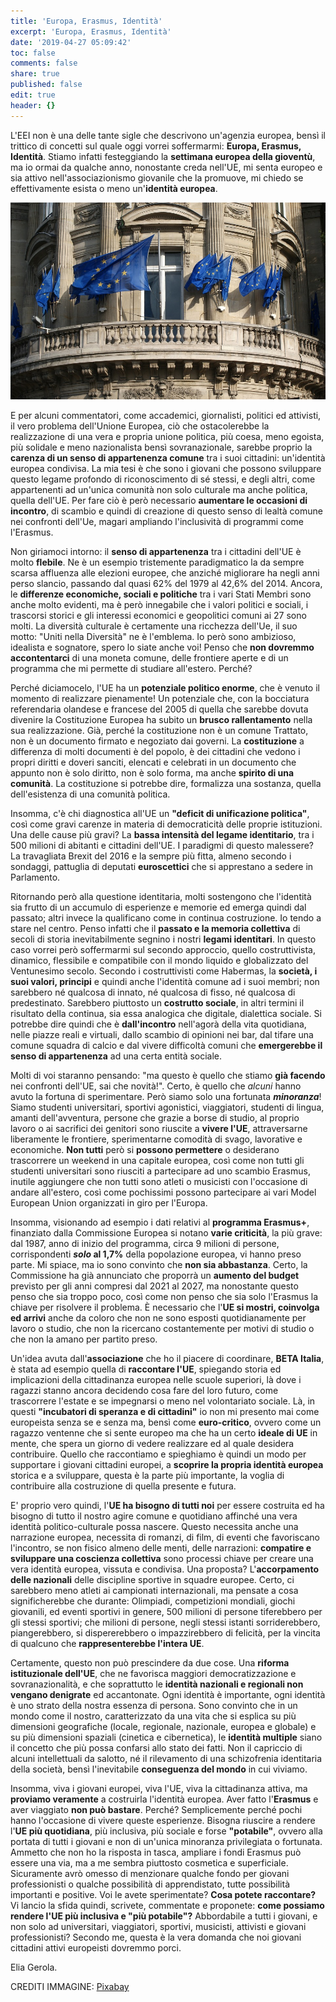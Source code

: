 ```yaml
---
title: 'Europa, Erasmus, Identità'
excerpt: 'Europa, Erasmus, Identità'
date: '2019-04-27 05:09:42'
toc: false
comments: false
share: true
published: false
edit: true
header: {}
---
```

L'EEI non è una delle tante sigle che descrivono un'agenzia europea, bensì il trittico di concetti sul quale oggi vorrei soffermarmi: **Europa, Erasmus, Identità**. Stiamo infatti festeggiando la **settimana europea della gioventù**, ma io ormai da qualche anno, nonostante creda nell'UE, mi senta europeo e sia attivo nell'associazionismo giovanile che la promuove, mi chiedo se effettivamente esista o meno un'**identità europea**. 

![](/assets/images/building-79221_960_720.jpg)

E per alcuni commentatori, come accademici, giornalisti, politici ed attivisti, il vero problema dell'Unione Europea, ciò che ostacolerebbe la realizzazione di una vera e propria unione politica, più coesa, meno egoista, più solidale e meno nazionalista bensì sovranazionale, sarebbe proprio la **carenza di un senso di appartenenza comune** tra i suoi cittadini: un'identità europea condivisa. La mia tesi è che sono i giovani che possono sviluppare questo legame profondo di riconoscimento di sé stessi, e degli altri, come appartenenti ad un'unica comunità non solo culturale ma anche politica, quella dell'UE. Per fare ciò è però necessario **aumentare le occasioni di incontro**, di scambio e quindi di creazione di questo senso di lealtà comune nei confronti dell'Ue, magari ampliando l'inclusività di programmi come l'Erasmus.

Non giriamoci intorno: il **senso di appartenenza** tra i cittadini dell'UE è molto **flebile**. Ne è un esempio tristemente paradigmatico la da sempre scarsa affluenza alle elezioni europee, che anziché migliorare ha negli anni perso slancio, passando dal quasi 62% del 1979 al 42,6% del 2014. Ancora, le **differenze economiche, sociali e politiche** tra i vari Stati Membri sono anche molto evidenti, ma è però innegabile che i valori politici e sociali, i trascorsi storici e gli interessi economici e geopolitici comuni ai 27 sono molti. La diversità culturale è certamente una ricchezza dell'Ue, il suo motto: "Uniti nella Diversità" ne è l'emblema. Io però sono ambizioso, idealista e sognatore, spero lo siate anche voi! Penso che **non dovremmo accontentarci** di una moneta comune, delle frontiere aperte e di un programma che mi permette di studiare all'estero. Perché?

Perché diciamocelo, l'UE ha un **potenziale politico enorme**, che è venuto il momento di realizzare pienamente! Un potenziale che, con la bocciatura referendaria olandese e francese del 2005 di quella che sarebbe dovuta divenire la Costituzione Europea ha subito un **brusco rallentamento** nella sua realizzazione. Già, perché la costituzione non è un comune Trattato, non è un documento firmato e negoziato dai governi. La **costituzione** a differenza di molti documenti è del popolo, è dei cittadini che vedono i propri diritti e doveri sanciti, elencati e celebrati in un documento che appunto non è solo diritto, non è solo forma, ma anche **spirito di una comunità**. La costituzione si potrebbe dire, formalizza una sostanza, quella dell'esistenza di una comunità politica.

Insomma, c'è chi diagnostica all'UE un **"deficit di unificazione politica"**, così come gravi carenze in materia di democraticità delle proprie istituzioni. Una delle cause più gravi? La **bassa intensità del legame identitario**, tra i 500 milioni di abitanti e cittadini dell'UE. I paradigmi di questo malessere? La travagliata Brexit del 2016 e la sempre più fitta, almeno secondo i sondaggi, pattuglia di deputati **euroscettici** che si apprestano a sedere in Parlamento.

Ritornando però alla questione identitaria, molti sostengono che l'identità sia frutto di un accumulo di esperienze e memorie ed emerga quindi dal passato; altri invece la qualificano come in continua costruzione. Io tendo a stare nel centro. Penso infatti che il **passato e la memoria collettiva** di secoli di storia inevitabilmente segnino i nostri **legami identitari**. In questo caso vorrei però soffermarmi sul secondo approccio, quello costruttivista, dinamico, flessibile e compatibile con il mondo liquido e globalizzato del Ventunesimo secolo. Secondo i costruttivisti come Habermas, la **società, i suoi valori, principi** e quindi anche l'identità comune ad i suoi membri; non sarebbero né qualcosa di innato, né qualcosa di fisso, né qualcosa di predestinato. Sarebbero piuttosto un **costrutto sociale**, in altri termini il risultato della continua, sia essa analogica che digitale, dialettica sociale. Si potrebbe dire quindi che è **dall'incontro** nell'agorà della vita quotidiana, nelle piazze reali e virtuali, dallo scambio di opinioni nei bar, dal tifare una comune squadra di calcio e dal vivere difficoltà comuni che **emergerebbe il senso di appartenenza** ad una certa entità sociale.

Molti di voi staranno pensando: "ma questo è quello che stiamo **già facendo** nei confronti dell'UE, sai che novità!". Certo, è quello che _alcuni_ hanno avuto la fortuna di sperimentare. Però siamo solo una fortunata _**minoranza**_! Siamo studenti universitari, sportivi agonistici, viaggiatori, studenti di lingua, amanti dell'avventura, persone che grazie a borse di studio, al proprio lavoro o ai sacrifici dei genitori sono riuscite a **vivere l'UE**, attraversarne liberamente le frontiere, sperimentarne comodità di svago, lavorative e economiche. **Non tutti** però si **possono permettere** o desiderano trascorrere un weekend in una capitale europea, così come non tutti gli studenti universitari sono riusciti a partecipare ad uno scambio Erasmus, inutile aggiungere che non tutti sono atleti o musicisti con l'occasione di andare all'estero, così come pochissimi possono partecipare ai vari Model European Union organizzati in giro per l'Europa.

Insomma, visionando ad esempio i dati relativi al **programma Erasmus+**, finanziato dalla Commissione Europea si notano **varie criticità**, la più grave: dal 1987, anno di inizio del programma, circa 9 milioni di persone, corrispondenti **_solo_ al 1,7%** della popolazione europea, vi hanno preso parte. Mi spiace, ma io sono convinto che **non sia abbastanza**. Certo, la Commissione ha già annunciato che proporrà un **aumento del budget** previsto per gli anni compresi dal 2021 al 2027, ma nonostante questo penso che sia troppo poco, così come non penso che sia solo l'Erasmus la chiave per risolvere il problema. È necessario che l'**UE si mostri, coinvolga ed arrivi** anche da coloro che non ne sono esposti quotidianamente per lavoro o studio, che non la ricercano costantemente per motivi di studio o che non la amano per partito preso.

Un'idea avuta dall'**associazione** che ho il piacere di coordinare, **BETA Italia**, è stata ad esempio quella di **raccontare l'UE**, spiegando storia ed implicazioni della cittadinanza europea nelle scuole superiori, là dove i ragazzi stanno ancora decidendo cosa fare del loro futuro, come trascorrere l'estate e se impegnarsi o meno nel volontariato sociale. Là, in questi **"incubatori di speranza e di cittadini"** io non mi presento mai come europeista senza se e senza ma, bensì come **euro-critico**, ovvero come un ragazzo ventenne che si sente europeo ma che ha un certo **ideale di UE** in mente, che spera un giorno di vedere realizzare ed al quale desidera contribuire. Quello che raccontiamo e spieghiamo è quindi un modo per supportare i giovani cittadini europei, a **scoprire la propria identità europea** storica e a sviluppare, questa è la parte più importante, la voglia di contribuire alla costruzione di quella presente e futura.

E' proprio vero quindi, l'**UE ha bisogno di tutti noi** per essere costruita ed ha bisogno di tutto il nostro agire comune e quotidiano affinché una vera identità politico-culturale possa nascere. Questo necessita anche una narrazione europea, necessita di romanzi, di film, di eventi che favoriscano l'incontro, se non fisico almeno delle menti, delle narrazioni: **compatire e sviluppare una coscienza collettiva** sono processi chiave per creare una vera identità europea, vissuta e condivisa. Una proposta? L'**accorpamento delle nazionali** delle discipline sportive in squadre europee. Certo, ci sarebbero meno atleti ai campionati internazionali, ma pensate a cosa significherebbe che durante: Olimpiadi, competizioni mondiali, giochi giovanili, ed eventi sportivi in genere, 500 milioni di persone tiferebbero per gli stessi sportivi; che milioni di persone, negli stessi istanti sorriderebbero, piangerebbero, si dispererebbero o impazzirebbero di felicità, per la vincita di qualcuno che **rappresenterebbe l'intera UE**.

Certamente, questo non può prescindere da due cose. Una **riforma istituzionale dell'UE**, che ne favorisca maggiori democratizzazione e sovranazionalità, e che soprattutto le **identità nazionali e regionali non vengano denigrate** ed accantonate. Ogni identità è importante, ogni identità è uno strato della nostra essenza di persona. Sono convinto che in un mondo come il nostro, caratterizzato da una vita che si esplica su più dimensioni geografiche (locale, regionale, nazionale, europea e globale) e su più dimensioni spaziali (cinetica e cibernetica), le **identità multiple** siano il concetto che più possa confarsi allo stato dei fatti. Non il capriccio di alcuni intellettuali da salotto, né il rilevamento di una schizofrenia identitaria della società, bensì l'inevitabile **conseguenza del mondo** in cui viviamo.

Insomma, viva i giovani europei, viva l'UE, viva la cittadinanza attiva, ma **proviamo veramente** a costruirla l'identità europea. Aver fatto l'**Erasmus** e aver viaggiato **non può bastare**. Perché? Semplicemente perché pochi hanno l'occasione di vivere queste esperienze. Bisogna riuscire a rendere l'**UE più quotidiana**, più inclusiva, più sociale e forse **"potabile"**, ovvero alla portata di tutti i giovani e non di un'unica minoranza privilegiata o fortunata. Ammetto che non ho la risposta in tasca, ampliare i fondi Erasmus può essere una via, ma a me sembra piuttosto cosmetica e superficiale. Sicuramente avrò omesso di menzionare qualche fondo per giovani professionisti o qualche possibilità di apprendistato, tutte possibilità importanti e positive. Voi le avete sperimentate? **Cosa potete raccontare?** Vi lancio la sfida quindi, scrivete, commentate e proponete: **come possiamo rendere l'UE più inclusiva e "più potabile"?** Abbordabile a tutti i giovani, e non solo ad universitari, viaggiatori, sportivi, musicisti, attivisti e giovani professionisti? Secondo me, questa è la vera domanda che noi giovani cittadini attivi europeisti dovremmo porci.

Elia Gerola.



CREDITI IMMAGINE: [Pixabay](https://cdn.pixabay.com/photo/2013/02/07/21/59/building-79221_960_720.jpg)
